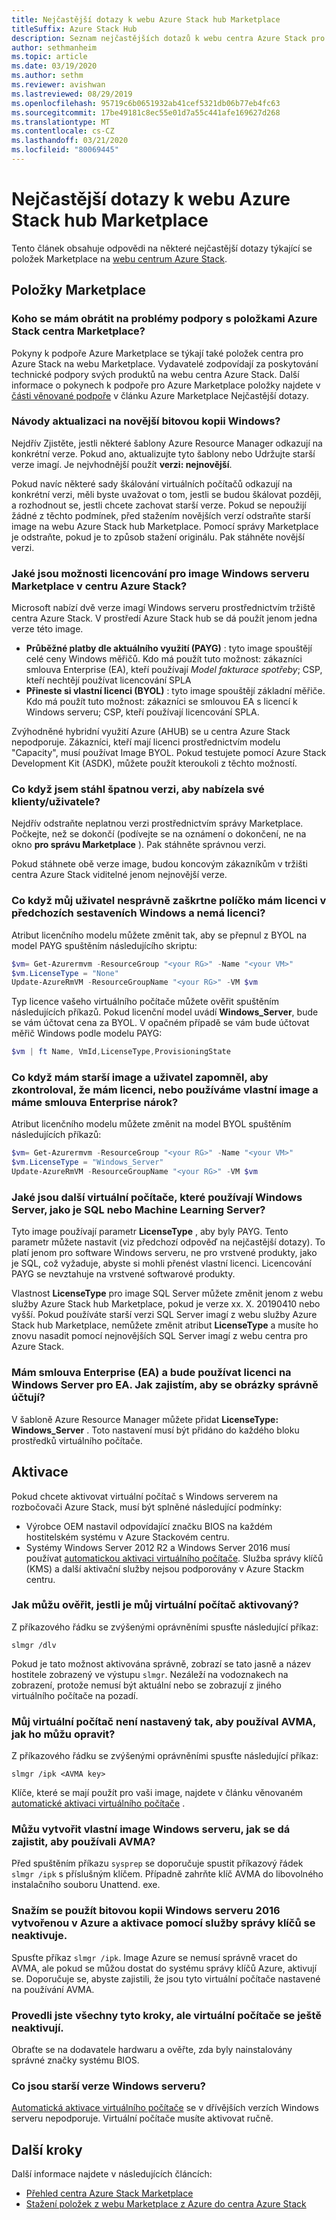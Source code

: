 ```yaml
---
title: Nejčastější dotazy k webu Azure Stack hub Marketplace
titleSuffix: Azure Stack Hub
description: Seznam nejčastějších dotazů k webu centra Azure Stack pro Windows Server.
author: sethmanheim
ms.topic: article
ms.date: 03/19/2020
ms.author: sethm
ms.reviewer: avishwan
ms.lastreviewed: 08/29/2019
ms.openlocfilehash: 95719c6b0651932ab41cef5321db06b77eb4fc63
ms.sourcegitcommit: 17be49181c8ec55e01d7a55c441afe169627d268
ms.translationtype: MT
ms.contentlocale: cs-CZ
ms.lasthandoff: 03/21/2020
ms.locfileid: "80069445"
---
```

# <a name="azure-stack-hub-marketplace-faq"></a>Nejčastější dotazy k webu Azure Stack hub Marketplace

Tento článek obsahuje odpovědi na některé nejčastější dotazy týkající se položek Marketplace na [webu centrum Azure Stack](azure-stack-marketplace.md).

## <a name="marketplace-items"></a>Položky Marketplace

### <a name="who-should-i-contact-for-support-issues-with-azure-stack-hub-marketplace-items"></a>Koho se mám obrátit na problémy podpory s položkami Azure Stack centra Marketplace?

Pokyny k podpoře Azure Marketplace se týkají také položek centra pro Azure Stack na webu Marketplace. Vydavatelé zodpovídají za poskytování technické podpory svých produktů na webu centra Azure Stack. Další informace o pokynech k podpoře pro Azure Marketplace položky najdete v [části věnované podpoře](/azure/marketplace/marketplace-faq-publisher-guide#customer-support) v článku Azure Marketplace Nejčastější dotazy.

### <a name="how-do-i-update-to-a-newer-windows-image"></a>Návody aktualizaci na novější bitovou kopii Windows?

Nejdřív Zjistěte, jestli některé šablony Azure Resource Manager odkazují na konkrétní verze. Pokud ano, aktualizujte tyto šablony nebo Udržujte starší verze imagí. Je nejvhodnější použít **verzi: nejnovější**.

Pokud navíc některé sady škálování virtuálních počítačů odkazují na konkrétní verzi, měli byste uvažovat o tom, jestli se budou škálovat později, a rozhodnout se, jestli chcete zachovat starší verze. Pokud se nepoužijí žádné z těchto podmínek, před stažením novějších verzí odstraňte starší image na webu Azure Stack hub Marketplace. Pomocí správy Marketplace je odstraňte, pokud je to způsob stažení originálu. Pak stáhněte novější verzi.

### <a name="what-are-the-licensing-options-for-windows-server-marketplace-images-on-azure-stack-hub"></a>Jaké jsou možnosti licencování pro image Windows serveru Marketplace v centru Azure Stack?

Microsoft nabízí dvě verze imagí Windows serveru prostřednictvím tržiště centra Azure Stack. V prostředí Azure Stack hub se dá použít jenom jedna verze této image.  

- **Průběžné platby dle aktuálního využití (PAYG)** : tyto image spouštějí celé ceny Windows měřičů.
   Kdo má použít tuto možnost: zákazníci smlouva Enterprise (EA), kteří používají *Model fakturace spotřeby*; CSP, kteří nechtějí používat licencování SPLA
- **Přineste si vlastní licenci (BYOL)** : tyto image spouštějí základní měřiče.
   Kdo má použít tuto možnost: zákazníci se smlouvou EA s licencí k Windows serveru; CSP, kteří používají licencování SPLA.

Zvýhodněné hybridní využití Azure (AHUB) se u centra Azure Stack nepodporuje. Zákazníci, kteří mají licenci prostřednictvím modelu "Capacity", musí používat Image BYOL. Pokud testujete pomocí Azure Stack Development Kit (ASDK), můžete použít kteroukoli z těchto možností.

### <a name="what-if-i-downloaded-the-wrong-version-to-offer-my-tenantsusers"></a>Co když jsem stáhl špatnou verzi, aby nabízela své klienty/uživatele?

Nejdřív odstraňte neplatnou verzi prostřednictvím správy Marketplace. Počkejte, než se dokončí (podívejte se na oznámení o dokončení, ne na okno **pro správu Marketplace** ). Pak stáhněte správnou verzi.

Pokud stáhnete obě verze image, budou koncovým zákazníkům v tržišti centra Azure Stack viditelné jenom nejnovější verze.

### <a name="what-if-my-user-incorrectly-checked-the-i-have-a-license-box-in-previous-windows-builds-and-they-dont-have-a-license"></a>Co když můj uživatel nesprávně zaškrtne políčko mám licenci v předchozích sestaveních Windows a nemá licenci?

Atribut licenčního modelu můžete změnit tak, aby se přepnul z BYOL na model PAYG spuštěním následujícího skriptu:

```powershell
$vm= Get-Azurermvm -ResourceGroup "<your RG>" -Name "<your VM>"
$vm.LicenseType = "None"
Update-AzureRmVM -ResourceGroupName "<your RG>" -VM $vm
```

Typ licence vašeho virtuálního počítače můžete ověřit spuštěním následujících příkazů. Pokud licenční model uvádí **Windows_Server**, bude se vám účtovat cena za BYOL. V opačném případě se vám bude účtovat měřič Windows podle modelu PAYG:

```powershell
$vm | ft Name, VmId,LicenseType,ProvisioningState
```

### <a name="what-if-i-have-an-older-image-and-my-user-forgot-to-check-the-i-have-a-license-box-or-we-use-our-own-images-and-we-do-have-enterprise-agreement-entitlement"></a>Co když mám starší image a uživatel zapomněl, aby zkontroloval, že mám licenci, nebo používáme vlastní image a máme smlouva Enterprise nárok?

Atribut licenčního modelu můžete změnit na model BYOL spuštěním následujících příkazů:

```powershell
$vm= Get-Azurermvm -ResourceGroup "<your RG>" -Name "<your VM>"
$vm.LicenseType = "Windows_Server"
Update-AzureRmVM -ResourceGroupName "<your RG>" -VM $vm
```

### <a name="what-about-other-vms-that-use-windows-server-such-as-sql-or-machine-learning-server"></a>Jaké jsou další virtuální počítače, které používají Windows Server, jako je SQL nebo Machine Learning Server?

Tyto image používají parametr **LicenseType** , aby byly PAYG. Tento parametr můžete nastavit (viz předchozí odpověď na nejčastější dotazy). To platí jenom pro software Windows serveru, ne pro vrstvené produkty, jako je SQL, což vyžaduje, abyste si mohli přenést vlastní licenci. Licencování PAYG se nevztahuje na vrstvené softwarové produkty.

Vlastnost **LicenseType** pro image SQL Server můžete změnit jenom z webu služby Azure Stack hub Marketplace, pokud je verze xx. X. 20190410 nebo vyšší. Pokud používáte starší verzi SQL Server imagí z webu služby Azure Stack hub Marketplace, nemůžete změnit atribut **LicenseType** a musíte ho znovu nasadit pomocí nejnovějších SQL Server imagí z webu centra pro Azure Stack.

### <a name="i-have-an-enterprise-agreement-ea-and-will-be-using-my-ea-windows-server-license-how-do-i-make-sure-images-are-billed-correctly"></a>Mám smlouva Enterprise (EA) a bude používat licenci na Windows Server pro EA. Jak zajistím, aby se obrázky správně účtují?

V šabloně Azure Resource Manager můžete přidat **LicenseType: Windows_Server** . Toto nastavení musí být přidáno do každého bloku prostředků virtuálního počítače.

## <a name="activation"></a>Aktivace

Pokud chcete aktivovat virtuální počítač s Windows serverem na rozbočovači Azure Stack, musí být splněné následující podmínky:

- Výrobce OEM nastavil odpovídající značku BIOS na každém hostitelském systému v Azure Stackovém centru.
- Systémy Windows Server 2012 R2 a Windows Server 2016 musí používat [automatickou aktivaci virtuálního počítače](/previous-versions/windows/it-pro/windows-server-2012-R2-and-2012/dn303421(v=ws.11)). Služba správy klíčů (KMS) a další aktivační služby nejsou podporovány v Azure Stackm centru.

### <a name="how-can-i-verify-that-my-vm-is-activated"></a>Jak můžu ověřit, jestli je můj virtuální počítač aktivovaný?

Z příkazového řádku se zvýšenými oprávněními spusťte následující příkaz:

```shell
slmgr /dlv
```

Pokud je tato možnost aktivována správně, zobrazí se tato jasně a název hostitele zobrazený ve výstupu `slmgr`. Nezáleží na vodoznakech na zobrazení, protože nemusí být aktuální nebo se zobrazují z jiného virtuálního počítače na pozadí.

### <a name="my-vm-isnt-set-up-to-use-avma-how-can-i-fix-it"></a>Můj virtuální počítač není nastavený tak, aby používal AVMA, jak ho můžu opravit?

Z příkazového řádku se zvýšenými oprávněními spusťte následující příkaz:

```shell
slmgr /ipk <AVMA key>
```

Klíče, které se mají použít pro vaši image, najdete v článku věnovaném [automatické aktivaci virtuálního počítače](/previous-versions/windows/it-pro/windows-server-2012-R2-and-2012/dn303421(v=ws.11)) .

### <a name="i-create-my-own-windows-server-images-how-can-i-make-sure-they-use-avma"></a>Můžu vytvořit vlastní image Windows serveru, jak se dá zajistit, aby používali AVMA?

Před spuštěním příkazu `sysprep` se doporučuje spustit příkazový řádek `slmgr /ipk` s příslušným klíčem. Případně zahrňte klíč AVMA do libovolného instalačního souboru Unattend. exe.

### <a name="i-am-trying-to-use-my-windows-server-2016-image-created-on-azure-and-its-not-activating-or-using-kms-activation"></a>Snažím se použít bitovou kopii Windows serveru 2016 vytvořenou v Azure a aktivace pomocí služby správy klíčů se neaktivuje.

Spusťte příkaz `slmgr /ipk`. Image Azure se nemusí správně vracet do AVMA, ale pokud se můžou dostat do systému správy klíčů Azure, aktivují se. Doporučuje se, abyste zajistili, že jsou tyto virtuální počítače nastavené na používání AVMA.

### <a name="i-have-performed-all-of-these-steps-but-my-vms-are-still-not-activating"></a>Provedli jste všechny tyto kroky, ale virtuální počítače se ještě neaktivují.

Obraťte se na dodavatele hardwaru a ověřte, zda byly nainstalovány správné značky systému BIOS.

### <a name="what-about-earlier-versions-of-windows-server"></a>Co jsou starší verze Windows serveru?

[Automatická aktivace virtuálního počítače](/previous-versions/windows/it-pro/windows-server-2012-R2-and-2012/dn303421(v=ws.11)) se v dřívějších verzích Windows serveru nepodporuje. Virtuální počítače musíte aktivovat ručně.

## <a name="next-steps"></a>Další kroky

Další informace najdete v následujících článcích:

- [Přehled centra Azure Stack Marketplace](azure-stack-marketplace.md)
- [Stažení položek z webu Marketplace z Azure do centra Azure Stack](azure-stack-download-azure-marketplace-item.md)
